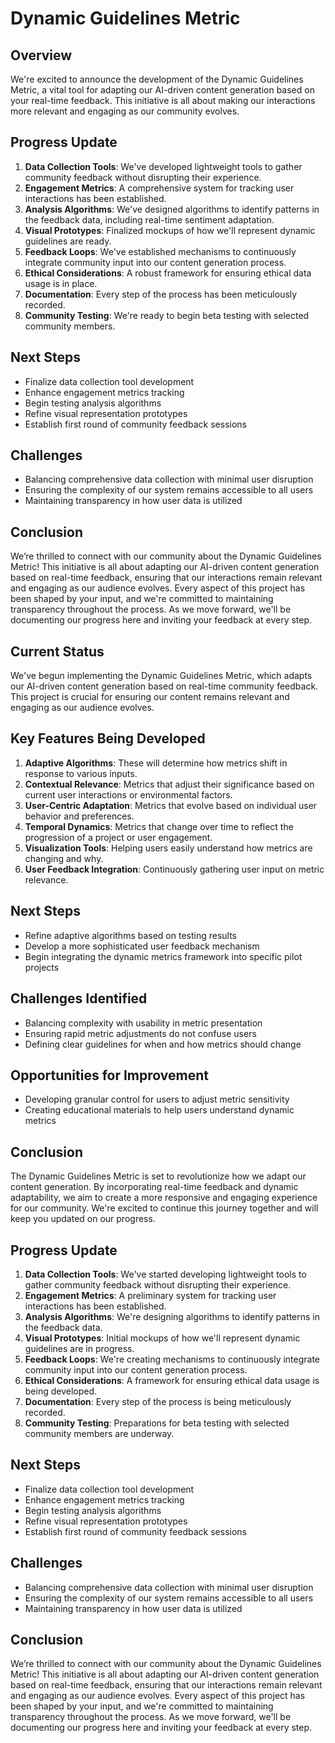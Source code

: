 

# Dynamic Guidelines Metric

## Overview
We're excited to announce the development of the Dynamic Guidelines Metric, a vital tool for adapting our AI-driven content generation based on your real-time feedback. This initiative is all about making our interactions more relevant and engaging as our community evolves.

## Progress Update
1. **Data Collection Tools**: We've developed lightweight tools to gather community feedback without disrupting their experience.
2. **Engagement Metrics**: A comprehensive system for tracking user interactions has been established.
3. **Analysis Algorithms**: We've designed algorithms to identify patterns in the feedback data, including real-time sentiment adaptation.
4. **Visual Prototypes**: Finalized mockups of how we'll represent dynamic guidelines are ready.
5. **Feedback Loops**: We've established mechanisms to continuously integrate community input into our content generation process.
6. **Ethical Considerations**: A robust framework for ensuring ethical data usage is in place.
7. **Documentation**: Every step of the process has been meticulously recorded.
8. **Community Testing**: We're ready to begin beta testing with selected community members.

## Next Steps
- Finalize data collection tool development
- Enhance engagement metrics tracking
- Begin testing analysis algorithms
- Refine visual representation prototypes
- Establish first round of community feedback sessions

## Challenges
- Balancing comprehensive data collection with minimal user disruption
- Ensuring the complexity of our system remains accessible to all users
- Maintaining transparency in how user data is utilized

## Conclusion
We’re thrilled to connect with our community about the Dynamic Guidelines Metric! This initiative is all about adapting our AI-driven content generation based on real-time feedback, ensuring that our interactions remain relevant and engaging as our audience evolves. Every aspect of this project has been shaped by your input, and we're committed to maintaining transparency throughout the process. As we move forward, we'll be documenting our progress here and inviting your feedback at every step.

## Current Status
We've begun implementing the Dynamic Guidelines Metric, which adapts our AI-driven content generation based on real-time community feedback. This project is crucial for ensuring our content remains relevant and engaging as our audience evolves.

## Key Features Being Developed
1. **Adaptive Algorithms**: These will determine how metrics shift in response to various inputs.
2. **Contextual Relevance**: Metrics that adjust their significance based on current user interactions or environmental factors.
3. **User-Centric Adaptation**: Metrics that evolve based on individual user behavior and preferences.
4. **Temporal Dynamics**: Metrics that change over time to reflect the progression of a project or user engagement.
5. **Visualization Tools**: Helping users easily understand how metrics are changing and why.
6. **User Feedback Integration**: Continuously gathering user input on metric relevance.

## Next Steps
- Refine adaptive algorithms based on testing results
- Develop a more sophisticated user feedback mechanism
- Begin integrating the dynamic metrics framework into specific pilot projects

## Challenges Identified
- Balancing complexity with usability in metric presentation
- Ensuring rapid metric adjustments do not confuse users
- Defining clear guidelines for when and how metrics should change

## Opportunities for Improvement
- Developing granular control for users to adjust metric sensitivity
- Creating educational materials to help users understand dynamic metrics

## Conclusion
The Dynamic Guidelines Metric is set to revolutionize how we adapt our content generation. By incorporating real-time feedback and dynamic adaptability, we aim to create a more responsive and engaging experience for our community. We're excited to continue this journey together and will keep you updated on our progress.

## Progress Update
1. **Data Collection Tools**: We've started developing lightweight tools to gather community feedback without disrupting their experience.
2. **Engagement Metrics**: A preliminary system for tracking user interactions has been established.
3. **Analysis Algorithms**: We're designing algorithms to identify patterns in the feedback data.
4. **Visual Prototypes**: Initial mockups of how we'll represent dynamic guidelines are in progress.
5. **Feedback Loops**: We're creating mechanisms to continuously integrate community input into our content generation process.
6. **Ethical Considerations**: A framework for ensuring ethical data usage is being developed.
7. **Documentation**: Every step of the process is being meticulously recorded.
8. **Community Testing**: Preparations for beta testing with selected community members are underway.

## Next Steps
- Finalize data collection tool development
- Enhance engagement metrics tracking
- Begin testing analysis algorithms
- Refine visual representation prototypes
- Establish first round of community feedback sessions

## Challenges
- Balancing comprehensive data collection with minimal user disruption
- Ensuring the complexity of our system remains accessible to all users
- Maintaining transparency in how user data is utilized

## Conclusion
We’re thrilled to connect with our community about the Dynamic Guidelines Metric! This initiative is all about adapting our AI-driven content generation based on real-time feedback, ensuring that our interactions remain relevant and engaging as our audience evolves. Every aspect of this project has been shaped by your input, and we're committed to maintaining transparency throughout the process. As we move forward, we'll be documenting our progress here and inviting your feedback at every step.